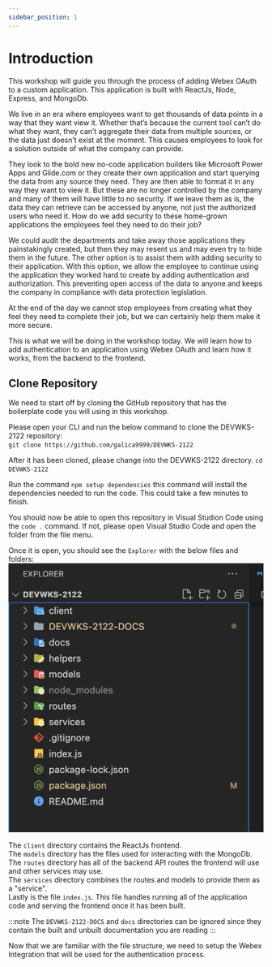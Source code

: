 ```yaml
---
sidebar_position: 1
---
```


# Introduction
This workshop will guide you through the process of adding Webex OAuth to a custom application.  This application is built with ReactJs, Node, Express, and MongoDb.  

We live in an era where employees want to get thousands of data points in a way that they want view it. Whether that’s because the current tool can’t do what they want, they can’t aggregate their data from multiple sources, or the data just doesn’t exist at the moment. This causes employees to look for a solution outside of what the company can provide.  

They look to the bold new no-code application builders like Microsoft Power Apps and Glide.com or they create their own application and start querying the data from any source they need. They are then able to format it in any way they want to view it.  But these are no longer controlled by the company and many of them will have little to no security. If we leave them as is, the data they can retrieve can be accessed by anyone, not just the authorized users who need it. How do we add security to these home-grown applications the employees feel they need to do their job? 

We could audit the departments and take away those applications they painstakingly created, but then they may resent us and may even try to hide them in the future. The other option is to assist them with adding security to their application.  With this option, we allow the employee to continue using the application they worked hard to create by adding authentication and authorization.  This preventing open access of the data to anyone and keeps the company in compliance with data protection legislation. 

At the end of the day we cannot stop employees from creating what they feel they need to complete their job, but we can certainly help them make it more secure.

This is what we will be doing in the workshop today.  We will learn how to add authentication to an application using Webex OAuth and learn how it works, from the backend to the frontend.

## Clone Repository

We need to start off by cloning the GitHub repository that has the boilerplate code you will using in this workshop.

Please open your CLI and run the below command to clone the DEVWKS-2122 repository:  
`git clone https://github.com/galica9999/DEVWKS-2122`

After it has been cloned, please change into the DEVWKS-2122 directory.
`cd DEVWKS-2122`

Run the command `npm setup dependencies` this command will install the dependencies needed to run the code. This could take a few minutes to finish.

You should now be able to open this repository in Visual Studion Code using the `code .` command. If not, please open Visual Studio Code and open the folder from the file menu.

Once it is open, you should see the `Explorer` with the below files and folders:
![file structure](../static/img/file-structure.png)

The `client` directory contains the ReactJs frontend.  
The `models` directory has the files used for interacting with the MongoDb.  
The `routes` directory has all of the backend API routes the frontend will use and other services may use.  
The `services` directory combines the routes and models to provide them as a "service".  
Lastly is the file `index.js`. This file handles running all of the application code and serving the frontend once it has been built.  

:::note
The `DEVWKS-2122-DOCS` and `docs` directories can be ignored since they contain the built and unbuilt documentation you are reading
:::

Now that we are familiar with the file structure, we need to setup the Webex Integration that will be used for the authentication process.